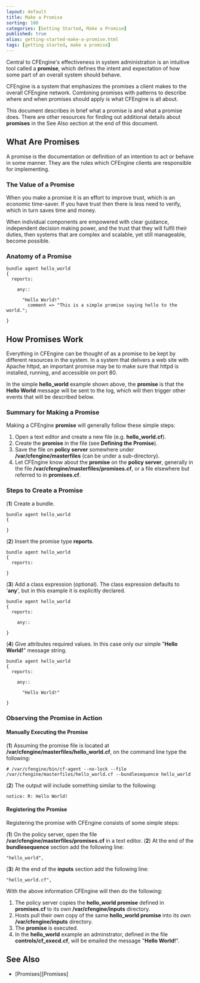 ```yaml
---
layout: default
title: Make a Promise
sorting: 100
categories: [Getting Started, Make a Promise]
published: true
alias: getting-started-make-a-promise.html
tags: [getting started, make a promise]
---
```


Central to CFEngine's effectiveness in system administration is an intuitive tool called a **promise**, which defines the intent and expectation of how some part of an overall system should behave. 

CFEngine is a system that emphasizes the promises a client makes to the overall CFEngine network. Combining promises with patterns to describe where and when promises should apply is what CFEngine is all about.

This document describes in brief what a promise is and what a promise does. There are other resources for finding out additional details about **promises** in the See Also section at the end of this document.

## What Are Promises ##

A promise is the documentation or definition of an intention to act or behave in some manner. They are the rules which CFEngine clients are responsible for implementing. 

### The Value of a Promise ###

When you make a promise it is an effort to improve trust, which is an economic time-saver. If you have trust then there is less need to verify, which in turn saves time and money.

When individual components are empowered with clear guidance, independent decision making power, and the trust that they will fulfil their duties, then systems that are complex and scalable, yet still manageable, become possible. 

### Anatomy of a Promise ###

```cf3
bundle agent hello_world
{
  reports:

    any::

      "Hello World!"
        comment => "This is a simple promise saying hello to the world.";

}
```

## How Promises Work ##

Everything in CFEngine can be thought of as a promise to be kept by different resources in the system. In a system that delivers a web site with Apache httpd, an important promise may be to make sure that httpd is installed, running, and accessible on port 80. 

In the simple **hello_world** example shown above, the **promise** is that the **Hello World** message will be sent to the log, which will then trigger other events that will be described below. 

### Summary for Making a Promise ###

Making a CFEngine **promise** will generally follow these simple steps:

1. Open a text editor and create a new file (e.g. **hello_world.cf**).
2. Create the **promise** in the file (see **Defining the Promise**).
3. Save the file on **policy server** somewhere under **/var/cfengine/masterfiles** (can be under a sub-directory).
4. Let CFEngine know about the **promise** on the **policy server**, generally in the file **/var/cfengine/masterfiles/promises.cf**, or a file elsewhere but referred to in **promises.cf**.

### Steps to Create a Promise ###

(**1**) Create a bundle.

```cf3
bundle agent hello_world
{

}
```

(**2**) Insert the promise type **reports**.

```cf3
bundle agent hello_world
{
  reports:

}
```

(**3**) Add a class expression (optional). The class expression defaults to '**any**', but in this example it is explicitly declared.

```cf3
bundle agent hello_world
{
  reports:

    any::

}
```

(**4**) Give attributes required values. In this case only our simple "**Hello World!**" message string.

```cf3
bundle agent hello_world
{
  reports:

    any::

      "Hello World!"

}
```

### Observing the Promise in Action ###

#### Manually Executing the Promise ####

(**1**) Assuming the promise file is located at **/var/cfengine/masterfiles/hello_world.cf**, on the command line type the following: 

```# /var/cfengine/bin/cf-agent --no-lock --file /var/cfengine/masterfiles/hello_world.cf --bundlesequence hello_world```

(**2**) The output will include something similar to the following:

```notice: R: Hello World!```


#### Registering the Promise ####

Registering the promise with CFEngine consists of some simple steps:

(**1**) On the policy server, open the file **/var/cfengine/masterfiles/promises.cf** in a text editor.
(**2**) At the end of the **bundlesequence** section add the following line:

```
"hello_world",
```
(**3**) At the end of the **inputs** section add the following line:

```
"hello_world.cf",
```

With the above information CFEngine will then do the following:

1. The policy server copies the **hello_world promise** defined in **promises.cf** to its own **/var/cfengine/inputs** directory.
2. Hosts pull their own copy of the same **hello_world promise** into its own **/var/cfengine/inputs** directory.
3. The **promise** is executed.
4. In the **hello_world** example an adminstrator, defined in the file **controls/cf_execd.cf**, will be emailed the message "**Hello World!**". 

## See Also ##
* [Promises][Promises]



